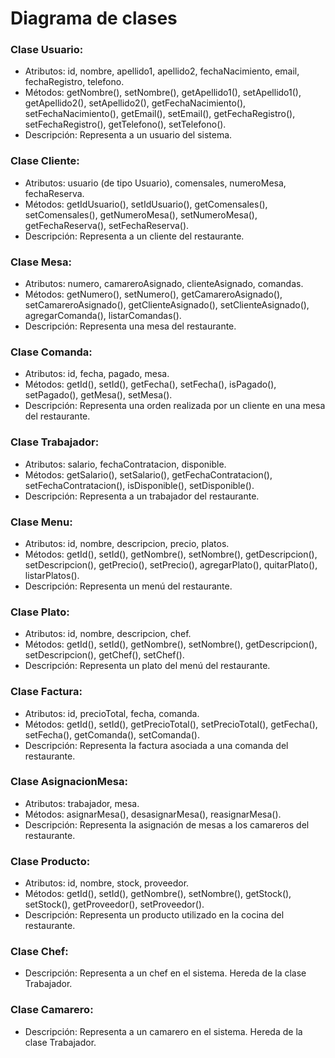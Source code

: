 # Diagrama de clases

### Clase Usuario:
- Atributos: id, nombre, apellido1, apellido2, fechaNacimiento, email, fechaRegistro, telefono.
- Métodos: getNombre(), setNombre(), getApellido1(), setApellido1(), getApellido2(), setApellido2(), getFechaNacimiento(), setFechaNacimiento(), getEmail(), setEmail(), getFechaRegistro(), setFechaRegistro(), getTelefono(), setTelefono().
- Descripción: Representa a un usuario del sistema.

### Clase Cliente:
- Atributos: usuario (de tipo Usuario), comensales, numeroMesa, fechaReserva.
- Métodos: getIdUsuario(), setIdUsuario(), getComensales(), setComensales(), getNumeroMesa(), setNumeroMesa(), getFechaReserva(), setFechaReserva().
- Descripción: Representa a un cliente del restaurante.

### Clase Mesa:
- Atributos: numero, camareroAsignado, clienteAsignado, comandas.
- Métodos: getNumero(), setNumero(), getCamareroAsignado(), setCamareroAsignado(), getClienteAsignado(), setClienteAsignado(), agregarComanda(), listarComandas().
- Descripción: Representa una mesa del restaurante.

### Clase Comanda:
- Atributos: id, fecha, pagado, mesa.
- Métodos: getId(), setId(), getFecha(), setFecha(), isPagado(), setPagado(), getMesa(), setMesa().
- Descripción: Representa una orden realizada por un cliente en una mesa del restaurante.

### Clase Trabajador:
- Atributos: salario, fechaContratacion, disponible.
- Métodos: getSalario(), setSalario(), getFechaContratacion(), setFechaContratacion(), isDisponible(), setDisponible().
- Descripción: Representa a un trabajador del restaurante.

### Clase Menu:
- Atributos: id, nombre, descripcion, precio, platos.
- Métodos: getId(), setId(), getNombre(), setNombre(), getDescripcion(), setDescripcion(), getPrecio(), setPrecio(), agregarPlato(), quitarPlato(), listarPlatos().
- Descripción: Representa un menú del restaurante.

### Clase Plato:
- Atributos: id, nombre, descripcion, chef.
- Métodos: getId(), setId(), getNombre(), setNombre(), getDescripcion(), setDescripcion(), getChef(), setChef().
- Descripción: Representa un plato del menú del restaurante.

### Clase Factura:
- Atributos: id, precioTotal, fecha, comanda.
- Métodos: getId(), setId(), getPrecioTotal(), setPrecioTotal(), getFecha(), setFecha(), getComanda(), setComanda().
- Descripción: Representa la factura asociada a una comanda del restaurante.

### Clase AsignacionMesa:
- Atributos: trabajador, mesa.
- Métodos: asignarMesa(), desasignarMesa(), reasignarMesa().
- Descripción: Representa la asignación de mesas a los camareros del restaurante.

### Clase Producto:
- Atributos: id, nombre, stock, proveedor.
- Métodos: getId(), setId(), getNombre(), setNombre(), getStock(), setStock(), getProveedor(), setProveedor().
- Descripción: Representa un producto utilizado en la cocina del restaurante.

### Clase Chef:
- Descripción: Representa a un chef en el sistema. Hereda de la clase Trabajador.

### Clase Camarero:
- Descripción: Representa a un camarero en el sistema. Hereda de la clase Trabajador.